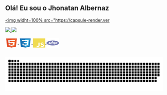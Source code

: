 ## Olá! Eu sou o Jhonatan Albernaz

[<img widht=100% src="https://capsule-render.ver ](https://capsule-render.vercel.app/api?type=waving&height=300&color=gradient&text=Input%20text)

<div>
  <a href="https://github.com/JhonatanAlbernaz">
  <img height="180em" src="https://github-readme-stats.vercel.app/api?username=JhonatanAlbernaz&show_icons=true&theme=dark&include_all_commits=true&count_private=true"/>
  <img height="180em" src="https://github-readme-stats.vercel.app/api/top-langs/?username=JhonatanAlbernaz&layout=compact&langs_count=7&theme=dark"/>
</div>

<div style="display: inline_block"><br>
  <img align="center" alt="Jhonatan-HTML" height="30" width="40" src="https://raw.githubusercontent.com/devicons/devicon/master/icons/html5/html5-original.svg">
  <img align="center" alt="Jhonatan-CSS" height="30" width="40" src="https://raw.githubusercontent.com/devicons/devicon/master/icons/css3/css3-original.svg">
  <img align="center" alt="Jhonatan-Js" height="30" width="40" src="https://raw.githubusercontent.com/devicons/devicon/master/icons/javascript/javascript-plain.svg">
  <img align="center" alt="Jhonatan-Js" height="30" width="40" src="https://raw.githubusercontent.com/devicons/devicon/master/icons/php/php-plain.svg">
</div>

  ##
 
<div> 
 
  ![Snake animation](https://github.com/JhonatanAlbernaz/JhonatanAlbernaz/blob/output/github-contribution-grid-snake.svg)
  
</div>
